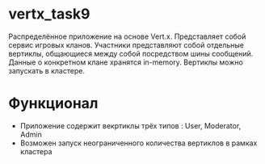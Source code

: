 # vertx_task9
Распределённое приложение на основе Vert.x. Представляет собой сервис игровых кланов. Участники представляют собой отдельные вертиклы, общающиеся между собой посредством шины сообщений. Данные о конкретном клане хранятся in-memory. Вертиклы можно запускать в кластере.


# Функционал
 - Приложение содержит векртиклы трёх типов : User, Moderator, Admin
 - Возможен запуск неограниченного количества вертиклов в рамках кластера
 
